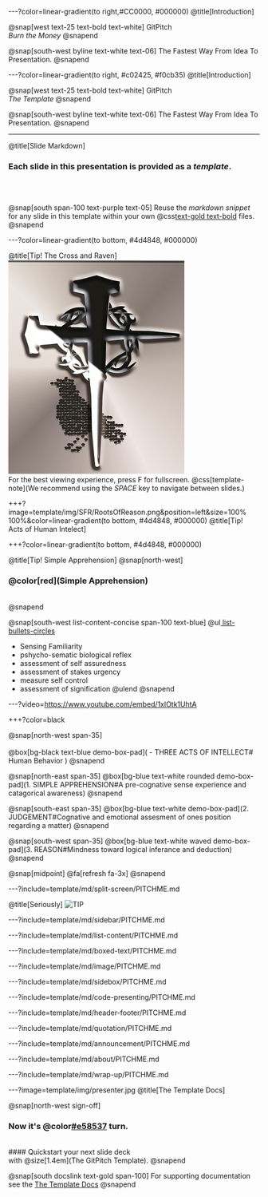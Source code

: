 ---?color=linear-gradient(to right,#CC0000, #000000)
@title[Introduction]

<!--
Tip! Get started with this template as follows:
Step 1. Delete the contents of this PITCHME.md file.
Step 2. Start adding your own custom slide content.
Step 3. Copy slide markdown snippets from template/md directory as needed.
-->

@snap[west text-25 text-bold text-white]
GitPitch<br>*Burn the Money*
@snapend

@snap[south-west byline text-white text-06]
The Fastest Way From Idea To Presentation.
@snapend



---?color=linear-gradient(to right, #c02425, #f0cb35)
@title[Introduction]

<!--
Tip! Get started with this template as follows:
#CC0000
Step 1. Delete the contents of this PITCHME.md file.
Step 2. Start adding your own custom slide content.
Step 3. Copy slide markdown snippets from template/md directory as needed.
-->

@snap[west text-25 text-bold text-white]
GitPitch<br>*The Template*
@snapend

@snap[south-west byline text-white text-06]
The Fastest Way From Idea To Presentation.
@snapend

---
@title[Slide Markdown]

### Each slide in this presentation is provided as a *template*.

<br><br>

@snap[south span-100 text-purple text-05]
Reuse the *markdown snippet* for any slide in this template within your own @css[text-gold text-bold](PITCHME.md) files.
@snapend

---?color=linear-gradient(to bottom, #4d4848, #000000)

@title[Tip! The Cross and Raven]
![TIP](template/img/SFR/cross-of-nails-353_X429.jpg)
<br>
For the best viewing experience, press F for fullscreen.
@css[template-note](We recommend using the *SPACE* key to navigate between slides.)


+++?image=template/img/SFR/RootsOfReason.png&position=left&size=100% 100%&color=linear-gradient(to bottom, #4d4848, #000000)
@title[Tip! Acts of Human Intelect]


+++?color=linear-gradient(to bottom, #4d4848, #000000)

@title[Tip! Simple Apprehension]
@snap[north-west]
### @color[red](Simple Apprehension)
<br>
@snapend

@snap[south-west list-content-concise span-100 text-blue]
@ul[ list-bullets-circles](false)
- Sensing Familiarity
- pshycho-sematic biological reflex
- assessment of self assuredness
- assessment of stakes urgency
- measure self control
- assessment of signification
@ulend
@snapend

---?video=https://www.youtube.com/embed/1xlOtk1UhtA

+++?color=black

@snap[north-west span-35]
<br><br>
@box[bg-black text-blue demo-box-pad]( - THREE ACTS OF INTELLECT# Human Behavior )
@snapend

@snap[north-east span-35]
@box[bg-blue text-white rounded demo-box-pad](1. SIMPLE APPREHENSION#A pre-cognative sense experience and catagorical awareness)
@snapend

@snap[south-east span-35]
@box[bg-blue text-white demo-box-pad](2. JUDGEMENT#Cognative and emotional assesment of ones position regarding a matter)
@snapend

@snap[south-west span-35]
@box[bg-blue text-white waved demo-box-pad](3. REASON#Mindness toward logical inferance and deduction)
@snapend

@snap[midpoint]
@fa[refresh fa-3x]
@snapend
















---?include=template/md/split-screen/PITCHME.md

@title[Seriously]
![TIP](template/img/tip.png)


---?include=template/md/sidebar/PITCHME.md

---?include=template/md/list-content/PITCHME.md

---?include=template/md/boxed-text/PITCHME.md

---?include=template/md/image/PITCHME.md

---?include=template/md/sidebox/PITCHME.md

---?include=template/md/code-presenting/PITCHME.md

---?include=template/md/header-footer/PITCHME.md

---?include=template/md/quotation/PITCHME.md

---?include=template/md/announcement/PITCHME.md

---?include=template/md/about/PITCHME.md

---?include=template/md/wrap-up/PITCHME.md

---?image=template/img/presenter.jpg
@title[The Template Docs]

@snap[north-west sign-off]
### **Now it's @color[#e58537](your) turn.**
<br>
#### Quickstart your next slide deck<br>with @size[1.4em](The GitPitch Template).
@snapend

@snap[south docslink text-gold span-100]
For supporting documentation see the [The Template Docs](https://gitpitch.com/docs/the-template)
@snapend
